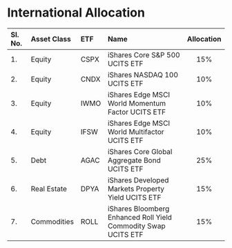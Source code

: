 # International Allocation

| **Sl. No.** | **Asset Class** | **ETF** | **Name**                                                       | **Allocation** |
|:------------|:----------------|:--------|:---------------------------------------------------------------|:--------------:|
| 1.          | Equity          | CSPX    | iShares Core S&P 500 UCITS ETF                                 |       15%      |
| 2.          | Equity          | CNDX    | iShares NASDAQ 100 UCITS ETF                                   |       10%      |
| 3.          | Equity          | IWMO    | iShares Edge MSCI World Momentum Factor UCITS ETF              |       10%      |
| 4.          | Equity          | IFSW    | iShares Edge MSCI World Multifactor UCITS ETF                  |       10%      |
| 5.          | Debt            | AGAC    | iShares Core Global Aggregate Bond UCITS ETF                   |       25%      |
| 6.          | Real Estate     | DPYA    | iShares Developed Markets Property Yield UCITS ETF             |       15%      |
| 7.          | Commodities     | ROLL    | iShares Bloomberg Enhanced Roll Yield Commodity Swap UCITS ETF |       15%      |
